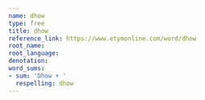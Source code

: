 ```yaml
---
name: dhow
type: free
title: dhow
reference_link: https://www.etymonline.com/word/dhow
root_name: 
root_language: 
denotation: 
word_sums:
- sum: 'Dhow + '
  respelling: dhow
---
```

